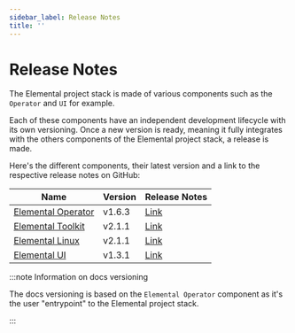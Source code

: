 ```yaml
---
sidebar_label: Release Notes
title: ''
---
```


<head>
  <link rel="canonical" href="https://elemental.docs.rancher.com/release-notes"/>
</head>

# Release Notes

The Elemental project stack is made of various components such as the `Operator` and `UI` for example.

Each of these components have an independent development lifecycle with its own versioning. Once a new version is ready, meaning it fully integrates with the others components of the Elemental project stack, a release is made.

Here's the different components, their latest version and a link to the respective release notes on GitHub:

| Name                                                                 | Version | Release Notes                                                                |
|----------------------------------------------------------------------|---------|------------------------------------------------------------------------------|
| [Elemental Operator](https://github.com/rancher/elemental-operator/) | v1.6.3  | [Link](https://github.com/rancher/elemental-operator/releases/tag/v1.6.3)    |
| [Elemental Toolkit](https://github.com/rancher/elemental-toolkit/)   | v2.1.1  | [Link](https://github.com/rancher/elemental-toolkit/releases/tag/v2.1.1)     |
| [Elemental Linux](https://github.com/rancher/elemental)              | v2.1.1  | [Link](https://github.com/rancher/elemental/releases/tag/v2.1.1)             |
| [Elemental UI](https://github.com/rancher/elemental-ui)              | v1.3.1  | [Link](https://github.com/rancher/elemental-ui/releases/tag/elemental-1.3.1) |

:::note Information on docs versioning

The docs versioning is based on the `Elemental Operator` component as it's the user "entrypoint" to the Elemental project stack.

:::
